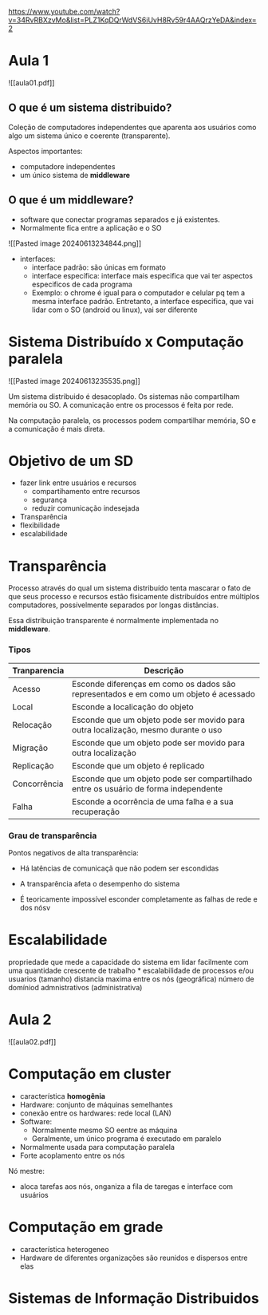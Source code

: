 https://www.youtube.com/watch?v=34RvRBXzvMo&list=PLZ1KqDQrWdVS6iUvH8Rv59r4AAQrzYeDA&index=2
# Aula 1

![[aula01.pdf]]

## O que é um sistema distribuido?

Coleção de computadores independentes que aparenta aos usuários como algo um sistema único e coerente (transparente).

Aspectos importantes:
* computadore independentes
* um único sistema de **middleware**

## O que é um middleware?
* software que conectar programas separados e já existentes.
*  Normalmente fica entre a aplicação e o SO

![[Pasted image 20240613234844.png]]
* interfaces:
	* interface padrão: são únicas em formato
	* interface específica: interface mais especifica que vai ter aspectos especificos de cada programa
	* Exemplo: o chrome é igual para o computador e celular pq tem a mesma interface padrão. Entretanto, a interface especifica, que vai lidar com o SO (android ou linux), vai ser diferente 

# Sistema Distribuído x Computação paralela

![[Pasted image 20240613235535.png]]

Um sistema distribuido é desacoplado. Os sistemas não compartilham memória ou SO. A comunicação entre os processos é feita por rede.

Na computação paralela, os processos podem compartilhar memória, SO e a comunicação é mais direta.

# Objetivo de um SD
* fazer link entre usuários e recursos
	* compartihamento entre recursos
	* segurança
	* reduzir comunicação indesejada
* Transparência
* flexibilidade
* escalabilidade


# Transparência

Processo através do qual um sistema distribuído tenta mascarar o fato de que seus processo e recursos estão fisicamente distribuídos entre múltiplos computadores, possívelmente separados por longas distâncias.

Essa distribuição transparente é normalmente implementada no **middleware**.

### Tipos

| **Tranparencia** | **Descrição**                                                                        |
| ---------------- | ------------------------------------------------------------------------------------ |
| Acesso           | Esconde diferenças em como os dados são representados e em como um objeto é acessado |
| Local            | Esconde a localicação do objeto                                                      |
| Relocação        | Esconde que um objeto pode ser movido para outra localização, mesmo durante o uso    |
| Migração         | Esconde que um objeto pode ser movido para outra localização                         |
| Replicação       | Esconde que um objeto é replicado                                                    |
| Concorrência     | Esconde que um objeto pode ser compartilhado entre os usuário de forma independente  |
| Falha            | Esconde a ocorrência de uma falha e a sua recuperação                                |
### Grau de transparência

Pontos negativos de alta transparência:

* Há latências de comunicaçã que não podem ser escondidas 

* A transparência afeta o desempenho do sistema

* É teoricamente impossível esconder completamente as falhas de rede e dos nósv

# Escalabilidade
propriedade que mede a capacidade do sistema em lidar facilmente com uma quantidade crescente de trabalho
* 
escalabilidade de processos e/ou usuarios (tamanho)
distancia maxima entre os nós (geográfica)
número de domíniod admnistrativos (administrativa)












# Aula 2

![[aula02.pdf]]


# Computação em cluster
* característica **homogênia**
* Hardware: conjunto de máquinas semelhantes
* conexão entre os hardwares: rede local (LAN)
* Software:
	* Normalmente mesmo SO eentre as máquina
	* Geralmente, um único programa é executado em paralelo
* Normalmente usada para computação paralela
* Forte acoplamento entre os nós

Nó mestre: 
* aloca tarefas aos nós, onganiza a fila de taregas e interface com usuários

# Computação em grade
* característica heterogeneo
* Hardware de diferentes organizações são reunidos e dispersos entre elas

# Sistemas de Informação Distribuidos 

